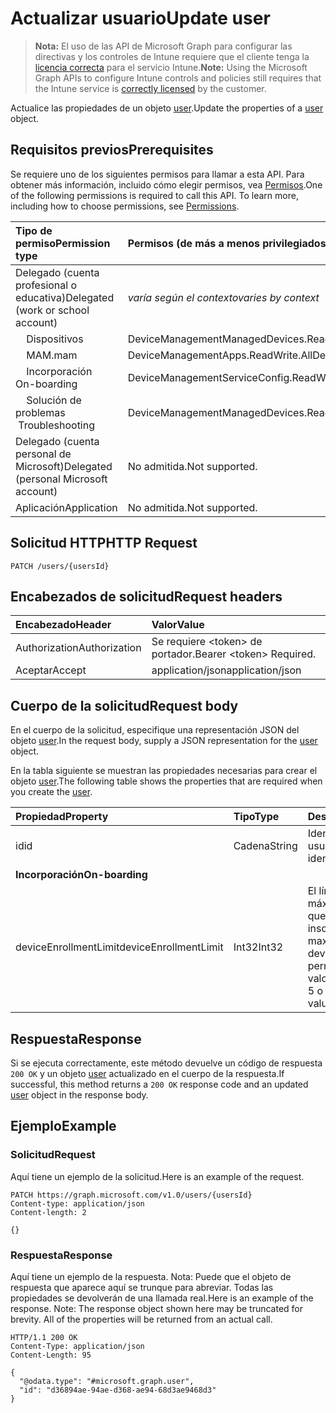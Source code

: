 # <a name="update-user"></a><span data-ttu-id="ff369-101">Actualizar usuario</span><span class="sxs-lookup"><span data-stu-id="ff369-101">Update user</span></span>

> <span data-ttu-id="ff369-102">**Nota:** El uso de las API de Microsoft Graph para configurar las directivas y los controles de Intune requiere que el cliente tenga la [licencia correcta](https://go.microsoft.com/fwlink/?linkid=839381) para el servicio Intune.</span><span class="sxs-lookup"><span data-stu-id="ff369-102">**Note:** Using the Microsoft Graph APIs to configure Intune controls and policies still requires that the Intune service is [correctly licensed](https://go.microsoft.com/fwlink/?linkid=839381) by the customer.</span></span>

<span data-ttu-id="ff369-103">Actualice las propiedades de un objeto [user](../resources/intune_shared_user.md).</span><span class="sxs-lookup"><span data-stu-id="ff369-103">Update the properties of a [user](../resources/intune_shared_user.md) object.</span></span>
## <a name="prerequisites"></a><span data-ttu-id="ff369-104">Requisitos previos</span><span class="sxs-lookup"><span data-stu-id="ff369-104">Prerequisites</span></span>
<span data-ttu-id="ff369-p101">Se requiere uno de los siguientes permisos para llamar a esta API. Para obtener más información, incluido cómo elegir permisos, vea [Permisos](../../../concepts/permissions_reference.md).</span><span class="sxs-lookup"><span data-stu-id="ff369-p101">One of the following permissions is required to call this API. To learn more, including how to choose permissions, see [Permissions](../../../concepts/permissions_reference.md).</span></span>

|<span data-ttu-id="ff369-107">Tipo de permiso</span><span class="sxs-lookup"><span data-stu-id="ff369-107">Permission type</span></span>|<span data-ttu-id="ff369-108">Permisos (de más a menos privilegiados)</span><span class="sxs-lookup"><span data-stu-id="ff369-108">Permissions (from most to least privileged)</span></span>|
|:---|:---|
|<span data-ttu-id="ff369-109">Delegado (cuenta profesional o educativa)</span><span class="sxs-lookup"><span data-stu-id="ff369-109">Delegated (work or school account)</span></span>| <span data-ttu-id="ff369-110">_varía según el contexto_</span><span class="sxs-lookup"><span data-stu-id="ff369-110">_varies by context_</span></span>|
| <span data-ttu-id="ff369-111">&nbsp; &nbsp; Dispositivos</span><span class="sxs-lookup"><span data-stu-id="ff369-111">&nbsp;&nbsp;</span></span> | <span data-ttu-id="ff369-112">DeviceManagementManagedDevices.ReadWrite.All</span><span class="sxs-lookup"><span data-stu-id="ff369-112">DeviceManagementManagedDevices.ReadWrite.All</span></span> |
| <span data-ttu-id="ff369-113">&nbsp; &nbsp; MAM</span><span class="sxs-lookup"><span data-stu-id="ff369-113">.mam</span></span> | <span data-ttu-id="ff369-114">DeviceManagementApps.ReadWrite.All</span><span class="sxs-lookup"><span data-stu-id="ff369-114">DeviceManagementApps.ReadWrite.All</span></span> |
| <span data-ttu-id="ff369-115">&nbsp; &nbsp; Incorporación</span><span class="sxs-lookup"><span data-stu-id="ff369-115">&nbsp; &nbsp; On-boarding</span></span> | <span data-ttu-id="ff369-116">DeviceManagementServiceConfig.ReadWrite.All</span><span class="sxs-lookup"><span data-stu-id="ff369-116">DeviceManagementServiceConfig.ReadWrite.All</span></span> |
| <span data-ttu-id="ff369-117">&nbsp; &nbsp; Solución de problemas</span><span class="sxs-lookup"><span data-stu-id="ff369-117">&nbsp; &nbsp;Troubleshooting</span></span> | <span data-ttu-id="ff369-118">DeviceManagementManagedDevices.ReadWrite.All</span><span class="sxs-lookup"><span data-stu-id="ff369-118">DeviceManagementManagedDevices.ReadWrite.All</span></span> |
|<span data-ttu-id="ff369-119">Delegado (cuenta personal de Microsoft)</span><span class="sxs-lookup"><span data-stu-id="ff369-119">Delegated (personal Microsoft account)</span></span>|<span data-ttu-id="ff369-120">No admitida.</span><span class="sxs-lookup"><span data-stu-id="ff369-120">Not supported.</span></span>|
|<span data-ttu-id="ff369-121">Aplicación</span><span class="sxs-lookup"><span data-stu-id="ff369-121">Application</span></span>|<span data-ttu-id="ff369-122">No admitida.</span><span class="sxs-lookup"><span data-stu-id="ff369-122">Not supported.</span></span>|

## <a name="http-request"></a><span data-ttu-id="ff369-123">Solicitud HTTP</span><span class="sxs-lookup"><span data-stu-id="ff369-123">HTTP Request</span></span>
<!-- {
  "blockType": "ignored"
}
-->
``` http
PATCH /users/{usersId}
```

## <a name="request-headers"></a><span data-ttu-id="ff369-124">Encabezados de solicitud</span><span class="sxs-lookup"><span data-stu-id="ff369-124">Request headers</span></span>
|<span data-ttu-id="ff369-125">Encabezado</span><span class="sxs-lookup"><span data-stu-id="ff369-125">Header</span></span>|<span data-ttu-id="ff369-126">Valor</span><span class="sxs-lookup"><span data-stu-id="ff369-126">Value</span></span>|
|:---|:---|
|<span data-ttu-id="ff369-127">Authorization</span><span class="sxs-lookup"><span data-stu-id="ff369-127">Authorization</span></span>|<span data-ttu-id="ff369-128">Se requiere &lt;token&gt; de portador.</span><span class="sxs-lookup"><span data-stu-id="ff369-128">Bearer &lt;token&gt; Required.</span></span>|
|<span data-ttu-id="ff369-129">Aceptar</span><span class="sxs-lookup"><span data-stu-id="ff369-129">Accept</span></span>|<span data-ttu-id="ff369-130">application/json</span><span class="sxs-lookup"><span data-stu-id="ff369-130">application/json</span></span>|

## <a name="request-body"></a><span data-ttu-id="ff369-131">Cuerpo de la solicitud</span><span class="sxs-lookup"><span data-stu-id="ff369-131">Request body</span></span>
<span data-ttu-id="ff369-132">En el cuerpo de la solicitud, especifique una representación JSON del objeto [user](../resources/intune_shared_user.md).</span><span class="sxs-lookup"><span data-stu-id="ff369-132">In the request body, supply a JSON representation for the [user](../resources/intune_shared_user.md) object.</span></span>

<span data-ttu-id="ff369-133">En la tabla siguiente se muestran las propiedades necesarias para crear el objeto [user](../resources/intune_shared_user.md).</span><span class="sxs-lookup"><span data-stu-id="ff369-133">The following table shows the properties that are required when you create the [user](../resources/intune_shared_user.md).</span></span>

|<span data-ttu-id="ff369-134">Propiedad</span><span class="sxs-lookup"><span data-stu-id="ff369-134">Property</span></span>|<span data-ttu-id="ff369-135">Tipo</span><span class="sxs-lookup"><span data-stu-id="ff369-135">Type</span></span>|<span data-ttu-id="ff369-136">Descripción</span><span class="sxs-lookup"><span data-stu-id="ff369-136">Description</span></span>|
|:---|:---|:---|
|<span data-ttu-id="ff369-137">id</span><span class="sxs-lookup"><span data-stu-id="ff369-137">id</span></span>|<span data-ttu-id="ff369-138">Cadena</span><span class="sxs-lookup"><span data-stu-id="ff369-138">String</span></span>|<span data-ttu-id="ff369-139">Identificador único del usuario.</span><span class="sxs-lookup"><span data-stu-id="ff369-139">Unique identifier of the user.</span></span>|
|<span data-ttu-id="ff369-140">**Incorporación**</span><span class="sxs-lookup"><span data-stu-id="ff369-140">**On-boarding**</span></span>|
|<span data-ttu-id="ff369-141">deviceEnrollmentLimit</span><span class="sxs-lookup"><span data-stu-id="ff369-141">deviceEnrollmentLimit</span></span>|<span data-ttu-id="ff369-142">Int32</span><span class="sxs-lookup"><span data-stu-id="ff369-142">Int32</span></span>|<span data-ttu-id="ff369-143">El límite del número máximo de dispositivos que el usuario puede inscribir.</span><span class="sxs-lookup"><span data-stu-id="ff369-143">The limit on the maximum number of devices that the user is permitted to enroll.</span></span> <span data-ttu-id="ff369-144">Los valores permitidos son 5 o 1000.</span><span class="sxs-lookup"><span data-stu-id="ff369-144">Allowed values are 5 or 1000.</span></span>|

## <a name="response"></a><span data-ttu-id="ff369-145">Respuesta</span><span class="sxs-lookup"><span data-stu-id="ff369-145">Response</span></span>
<span data-ttu-id="ff369-146">Si se ejecuta correctamente, este método devuelve un código de respuesta `200 OK` y un objeto [user](../resources/intune_shared_user.md) actualizado en el cuerpo de la respuesta.</span><span class="sxs-lookup"><span data-stu-id="ff369-146">If successful, this method returns a `200 OK` response code and an updated [user](../resources/intune_shared_user.md) object in the response body.</span></span>

## <a name="example"></a><span data-ttu-id="ff369-147">Ejemplo</span><span class="sxs-lookup"><span data-stu-id="ff369-147">Example</span></span>

### <a name="request"></a><span data-ttu-id="ff369-148">Solicitud</span><span class="sxs-lookup"><span data-stu-id="ff369-148">Request</span></span>
<span data-ttu-id="ff369-149">Aquí tiene un ejemplo de la solicitud.</span><span class="sxs-lookup"><span data-stu-id="ff369-149">Here is an example of the request.</span></span>

``` http
PATCH https://graph.microsoft.com/v1.0/users/{usersId}
Content-type: application/json
Content-length: 2

{}
```

### <a name="response"></a><span data-ttu-id="ff369-150">Respuesta</span><span class="sxs-lookup"><span data-stu-id="ff369-150">Response</span></span>
<span data-ttu-id="ff369-p103">Aquí tiene un ejemplo de la respuesta. Nota: Puede que el objeto de respuesta que aparece aquí se trunque para abreviar. Todas las propiedades se devolverán de una llamada real.</span><span class="sxs-lookup"><span data-stu-id="ff369-p103">Here is an example of the response. Note: The response object shown here may be truncated for brevity. All of the properties will be returned from an actual call.</span></span>

``` http
HTTP/1.1 200 OK
Content-Type: application/json
Content-Length: 95

{
  "@odata.type": "#microsoft.graph.user",
  "id": "d36894ae-94ae-d368-ae94-68d3ae9468d3"
}
```



